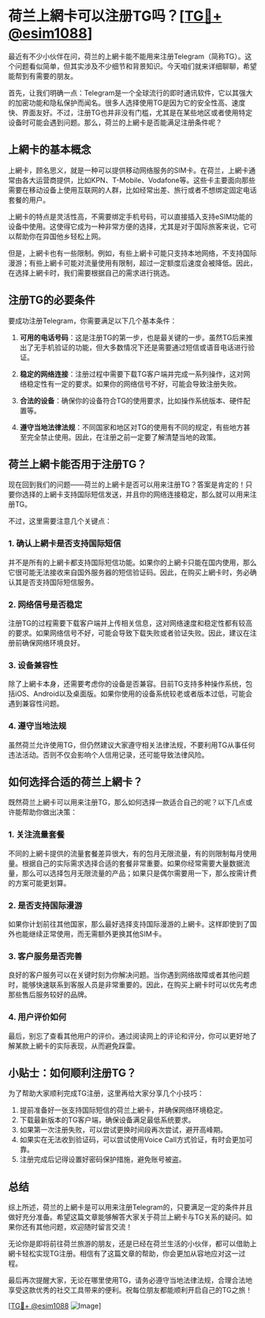 # 荷兰上網卡可以注册TG吗？[[TG💪+ @esim1088](https://t.me/s/esim1088)]

最近有不少小伙伴在问，荷兰的上網卡能不能用来注册Telegram（简称TG）。这个问题看似简单，但其实涉及不少细节和背景知识。今天咱们就来详细聊聊，希望能帮到有需要的朋友。

首先，让我们明确一点：Telegram是一个全球流行的即时通讯软件，它以其强大的加密功能和隐私保护而闻名。很多人选择使用TG是因为它的安全性高、速度快、界面友好。不过，注册TG也并非没有门槛，尤其是在某些地区或者使用特定设备时可能会遇到问题。那么，荷兰的上網卡是否能满足注册条件呢？

## 上網卡的基本概念

上網卡，顾名思义，就是一种可以提供移动网络服务的SIM卡。在荷兰，上網卡通常由各大运营商提供，比如KPN、T-Mobile、Vodafone等。这些卡主要面向那些需要在移动设备上使用互联网的人群，比如经常出差、旅行或者不想绑定固定电话套餐的用户。

上網卡的特点是灵活性高，不需要绑定手机号码，可以直接插入支持eSIM功能的设备中使用。这使得它成为一种非常方便的选择，尤其是对于国际旅客来说，它可以帮助你在异国他乡轻松上网。

但是，上網卡也有一些限制。例如，有些上網卡可能只支持本地网络，不支持国际漫游；有些上網卡可能对流量使用有限制，超过一定额度后速度会被降低。因此，在选择上網卡时，我们需要根据自己的需求进行挑选。

## 注册TG的必要条件

要成功注册Telegram，你需要满足以下几个基本条件：

1. **可用的电话号码**：这是注册TG的第一步，也是最关键的一步。虽然TG后来推出了无手机验证的功能，但大多数情况下还是需要通过短信或语音电话进行验证。

2. **稳定的网络连接**：注册过程中需要下载TG客户端并完成一系列操作，这对网络稳定性有一定的要求。如果你的网络信号不好，可能会导致注册失败。

3. **合法的设备**：确保你的设备符合TG的使用要求，比如操作系统版本、硬件配置等。

4. **遵守当地法律法规**：不同国家和地区对TG的使用有不同的规定，有些地方甚至完全禁止使用。因此，在注册之前一定要了解清楚当地的政策。

## 荷兰上網卡能否用于注册TG？

现在回到我们的问题——荷兰的上網卡是否可以用来注册TG？答案是肯定的！只要你选择的上網卡支持国际短信发送，并且你的网络连接稳定，那么就可以用来注册TG。

不过，这里需要注意几个关键点：

### 1. 确认上網卡是否支持国际短信

并不是所有的上網卡都支持国际短信功能。如果你的上網卡只能在国内使用，那么它很可能无法接收来自国外服务器的短信验证码。因此，在购买上網卡时，务必确认其是否支持国际短信服务。

### 2. 网络信号是否稳定

注册TG的过程需要下载客户端并上传相关信息，这对网络速度和稳定性都有较高的要求。如果网络信号不好，可能会导致下载失败或者验证失败。因此，建议在注册前确保网络环境良好。

### 3. 设备兼容性

除了上網卡本身，还需要考虑你的设备是否兼容。目前TG支持多种操作系统，包括iOS、Android以及桌面版。如果你使用的设备系统较老或者版本过低，可能会遇到兼容性问题。

### 4. 遵守当地法规

虽然荷兰允许使用TG，但仍然建议大家遵守相关法律法规，不要利用TG从事任何违法活动。否则不仅会影响个人信用记录，还可能导致法律风险。

## 如何选择合适的荷兰上網卡？

既然荷兰上網卡可以用来注册TG，那么如何选择一款适合自己的呢？以下几点或许能帮助你做出决策：

### 1. 关注流量套餐

不同的上網卡提供的流量套餐差异很大，有的包月无限流量，有的则限制每月使用量。根据自己的实际需求选择合适的套餐非常重要。如果你经常需要大量数据流量，那么可以选择包月无限流量的产品；如果只是偶尔需要用一下，那么按需计费的方案可能更划算。

### 2. 是否支持国际漫游

如果你计划前往其他国家，那么最好选择支持国际漫游的上網卡。这样即使到了国外也能继续正常使用，而无需额外更换其他SIM卡。

### 3. 客户服务是否完善

良好的客户服务可以在关键时刻为你解决问题。当你遇到网络故障或者其他问题时，能够快速联系到客服人员是非常重要的。因此，在购买上網卡时可以优先考虑那些售后服务较好的品牌。

### 4. 用户评价如何

最后，别忘了查看其他用户的评价。通过阅读网上的评论和评分，你可以更好地了解某款上網卡的实际表现，从而避免踩雷。

## 小贴士：如何顺利注册TG？

为了帮助大家顺利完成TG注册，这里再给大家分享几个小技巧：

1. 提前准备好一张支持国际短信的荷兰上網卡，并确保网络环境稳定。
2. 下载最新版本的TG客户端，确保设备满足最低系统要求。
3. 如果第一次注册失败，可以尝试更换时间段再次尝试，避开高峰期。
4. 如果实在无法收到验证码，可以尝试使用Voice Call方式验证，有时会更加可靠。
5. 注册完成后记得设置好密码保护措施，避免账号被盗。

## 总结

综上所述，荷兰的上網卡是可以用来注册Telegram的，只要满足一定的条件并且做好充分准备。希望这篇文章能够解答大家关于荷兰上網卡与TG关系的疑问。如果你还有其他问题，欢迎随时留言交流！

无论你是即将前往荷兰旅游的朋友，还是已经在荷兰生活的小伙伴，都可以借助上網卡轻松实现TG注册。相信有了这篇文章的帮助，你会更加从容地应对这一过程。

最后再次提醒大家，无论在哪里使用TG，请务必遵守当地法律法规，合理合法地享受这款优秀的社交工具带来的便利。祝每位朋友都能顺利开启自己的TG之旅！

[[TG💪+ @esim1088](https://t.me/s/esim1088) ![Image](https://i.postimg.cc/4NQfJmqS/Snipaste-2025-05-13-00-14-12.png)]